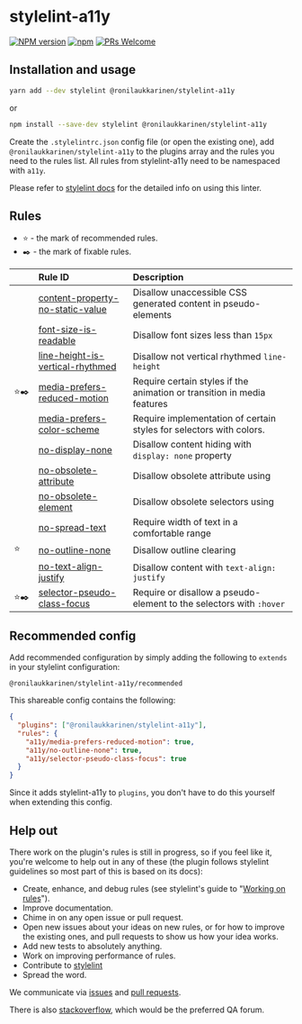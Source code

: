 # stylelint-a11y

[![NPM version](https://img.shields.io/npm/v/@ronilaukkarinen/stylelint-a11y.svg)](https://www.npmjs.org/package/@ronilaukkarinen/stylelint-a11y)
[![npm](https://img.shields.io/npm/dt/@ronilaukkarinen/stylelint-a11y.svg)](https://www.npmtrends.com/@ronilaukkarinen/stylelint-a11y)
[![PRs Welcome](https://img.shields.io/badge/PRs-welcome-brightgreen.svg)](https://egghead.io/courses/how-to-contribute-to-an-open-source-project-on-github)

## Installation and usage

```bash
yarn add --dev stylelint @ronilaukkarinen/stylelint-a11y
```

or

```bash
npm install --save-dev stylelint @ronilaukkarinen/stylelint-a11y
```

Create the `.stylelintrc.json` config file (or open the existing one), add `@ronilaukkarinen/stylelint-a11y` to the plugins array and the rules you need to the rules list. All rules from stylelint-a11y need to be namespaced with `a11y`.

Please refer to [stylelint docs](https://stylelint.io/user-guide/) for the detailed info on using this linter.

## Rules

- ⭐️ - the mark of recommended rules.
- ✒️ - the mark of fixable rules.

|       | Rule ID                                                                                    | Description                                                             |
| :---- | :----------------------------------------------------------------------------------------- | :---------------------------------------------------------------------- |
|       | [content-property-no-static-value](./src/rules/content-property-no-static-value/README.md) | Disallow unaccessible CSS generated content in pseudo-elements          |
|       | [font-size-is-readable](./src/rules/font-size-is-readable/README.md)                       | Disallow font sizes less than `15px`                                    |
|       | [line-height-is-vertical-rhythmed](./src/rules/line-height-is-vertical-rhythmed/README.md) | Disallow not vertical rhythmed `line-height`                            |
| ⭐️✒️ | [media-prefers-reduced-motion](./src/rules/media-prefers-reduced-motion/README.md)         | Require certain styles if the animation or transition in media features |
|       | [media-prefers-color-scheme](./src/rules/media-prefers-color-scheme/README.md)             | Require implementation of certain styles for selectors with colors.     |
|       | [no-display-none](./src/rules/no-display-none/README.md)                                   | Disallow content hiding with `display: none` property                   |
|       | [no-obsolete-attribute](./src/rules/no-obsolete-attribute/README.md)                       | Disallow obsolete attribute using                                       |
|       | [no-obsolete-element](./src/rules/no-obsolete-element/README.md)                           | Disallow obsolete selectors using                                       |
|       | [no-spread-text](./src/rules/no-spread-text/README.md)                                     | Require width of text in a comfortable range                            |
| ⭐️   | [no-outline-none](./src/rules/no-outline-none/README.md)                                   | Disallow outline clearing                                               |
|       | [no-text-align-justify](./src/rules/no-text-align-justify/README.md)                       | Disallow content with `text-align: justify`                             |
| ⭐️✒️ | [selector-pseudo-class-focus](./src/rules/selector-pseudo-class-focus/README.md)           | Require or disallow a pseudo-element to the selectors with `:hover`     |

## Recommended config

Add recommended configuration by simply adding the following to `extends` in your stylelint configuration:

```text
@ronilaukkarinen/stylelint-a11y/recommended
```

This shareable config contains the following:

```json
{
  "plugins": ["@ronilaukkarinen/stylelint-a11y"],
  "rules": {
    "a11y/media-prefers-reduced-motion": true,
    "a11y/no-outline-none": true,
    "a11y/selector-pseudo-class-focus": true
  }
}
```

Since it adds stylelint-a11y to `plugins`, you don't have to do this yourself when extending this config.

## Help out

There work on the plugin's rules is still in progress, so if you feel like it, you're welcome to help out in any of these (the plugin follows stylelint guidelines so most part of this is based on its docs):

- Create, enhance, and debug rules (see stylelint's guide to "[Working on rules](https://github.com/stylelint/stylelint/blob/master/docs/developer-guide/rules.md)").
- Improve documentation.
- Chime in on any open issue or pull request.
- Open new issues about your ideas on new rules, or for how to improve the existing ones, and pull requests to show us how your idea works.
- Add new tests to absolutely anything.
- Work on improving performance of rules.
- Contribute to [stylelint](https://github.com/stylelint/stylelint)
- Spread the word.

We communicate via [issues](https://github.com/developer-stylechain/stylelint-a11y/issues) and [pull requests](https://github.com/developer-stylechain/stylelint-a11y/pulls).

There is also [stackoverflow](https://stackoverflow.com/questions/tagged/stylelint), which would be the preferred QA forum.
